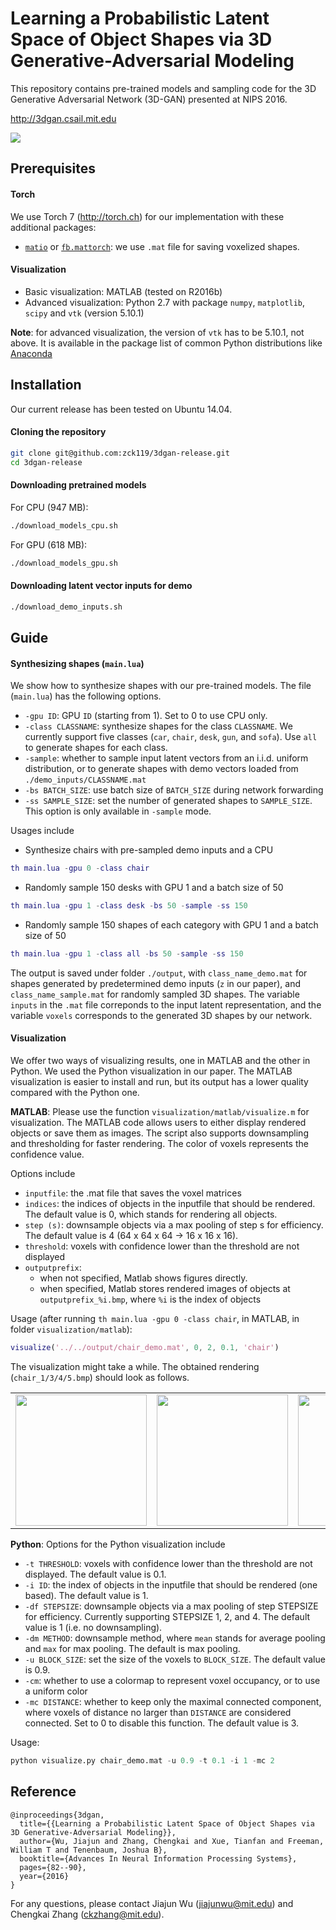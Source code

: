 # Learning a Probabilistic Latent Space of Object Shapes via 3D Generative-Adversarial Modeling

This repository contains pre-trained models and sampling code for the 3D Generative Adversarial Network (3D-GAN) presented at NIPS 2016.

http://3dgan.csail.mit.edu

<img src="http://3dgan.csail.mit.edu/images/results.jpg">

## Prerequisites
#### Torch
We use Torch 7 (http://torch.ch) for our implementation with these additional packages:

- [`matio`](https://github.com/soumith/matio-ffi.torch) or [`fb.mattorch`](https://github.com/facebook/fblualib/tree/master/fblualib/mattorch): we use `.mat` file for saving voxelized shapes.

#### Visualization
- Basic visualization: MATLAB (tested on R2016b)
- Advanced visualization: Python 2.7 with package `numpy`, `matplotlib`, `scipy` and `vtk` (version 5.10.1)

**Note**: for advanced visualization, the version of `vtk` has to be 5.10.1, not above. It is available in the package list of common Python distributions like [Anaconda](https://docs.continuum.io/anaconda/old-pkg-lists/2.3.0/py27) 

## Installation
Our current release has been tested on Ubuntu 14.04.

#### Cloning the repository
```sh
git clone git@github.com:zck119/3dgan-release.git
cd 3dgan-release
```

#### Downloading pretrained models 
For CPU (947 MB):
```sh
./download_models_cpu.sh
```
For GPU (618 MB):
```sh
./download_models_gpu.sh
```

#### Downloading latent vector inputs for demo
```sh
./download_demo_inputs.sh
```

## Guide
#### Synthesizing shapes (`main.lua`)
We show how to synthesize shapes with our pre-trained models. The file (`main.lua`) has the following options.
- `-gpu ID`: GPU `ID` (starting from 1). Set to 0 to use CPU only. 
- `-class CLASSNAME`: synthesize shapes for the class `CLASSNAME`. We currently support five classes (`car`, `chair`, `desk`, `gun`, and `sofa`). Use `all` to generate shapes for each class. 
- `-sample`: whether to sample input latent vectors from an i.i.d. uniform distribution, or to generate shapes with demo vectors loaded from `./demo_inputs/CLASSNAME.mat`
- `-bs BATCH_SIZE`: use batch size of `BATCH_SIZE` during network forwarding
- `-ss SAMPLE_SIZE`: set the number of generated shapes to `SAMPLE_SIZE`. This option is only available in `-sample` mode. 

Usages include
- Synthesize chairs with pre-sampled demo inputs and a CPU
```lua
th main.lua -gpu 0 -class chair 
```
- Randomly sample 150 desks with GPU 1 and a batch size of 50
```lua
th main.lua -gpu 1 -class desk -bs 50 -sample -ss 150 
```
- Randomly sample 150 shapes of each category with GPU 1 and a batch size of 50
```lua
th main.lua -gpu 1 -class all -bs 50 -sample -ss 150 
```
The output is saved under folder `./output`, with `class_name_demo.mat` for shapes generated by predetermined demo inputs (`z` in our paper), and `class_name_sample.mat` for randomly sampled 3D shapes. The variable `inputs` in the `.mat` file correponds to the input latent representation, and the variable `voxels` corresponds to the generated 3D shapes by our network.

#### Visualization
We offer two ways of visualizing results, one in MATLAB and the other in Python. We used the Python visualization in our paper. The MATLAB visualization is easier to install and run, but its output has a lower quality compared with the Python one.

**MATLAB**:
Please use the function `visualization/matlab/visualize.m` for visualization. The MATLAB code allows users to either display rendered objects or save them as images. The script also supports downsampling and thresholding for faster rendering. The color of voxels represents the confidence value. 

Options include
- `inputfile`: the .mat file that saves the voxel matrices
- `indices`: the indices of objects in the inputfile that should be rendered. The default value is 0, which stands for rendering all objects.
- `step (s)`: downsample objects via a max pooling of step s for efficiency. The default value is 4 (64 x 64 x 64 -> 16 x 16 x 16).
- `threshold`: voxels with confidence lower than the threshold are not displayed
- `outputprefix`: 
    - when not specified, Matlab shows figures directly.
    - when specified, Matlab stores rendered images of objects at `outputprefix_%i.bmp`, where `%i` is the index of objects 

Usage (after running `th main.lua -gpu 0 -class chair`, in MATLAB, in folder `visualization/matlab`):
```matlab
visualize('../../output/chair_demo.mat', 0, 2, 0.1, 'chair')
```

The visualization might take a while. The obtained rendering (`chair_1/3/4/5.bmp`) should look as follows.

<table>
<tr>
<td><img src="http://3dgan.csail.mit.edu/images/chair_1.jpg" width="210"></td>
<td><img src="http://3dgan.csail.mit.edu/images/chair_3.jpg" width="210"></td>
<td><img src="http://3dgan.csail.mit.edu/images/chair_4.jpg" width="210"></td>
<td><img src="http://3dgan.csail.mit.edu/images/chair_5.jpg" width="210"></td>
</tr>
</table>

**Python**:
Options for the Python visualization include

- `-t THRESHOLD`: voxels with confidence lower than the threshold are not displayed. The default value is 0.1.
- `-i ID`: the index of objects in the inputfile that should be rendered (one based). The default value is 1. 
- `-df STEPSIZE`: downsample objects via a max pooling of step STEPSIZE for efficiency. Currently supporting STEPSIZE 1, 2, and 4. The default value is 1 (i.e. no downsampling).
- `-dm METHOD`: downsample method, where `mean` stands for average pooling and `max` for max pooling. The default is max pooling.
- `-u BLOCK_SIZE`: set the size of the voxels to `BLOCK_SIZE`. The default value is 0.9.
- `-cm`: whether to use a colormap to represent voxel occupancy, or to use a uniform color
- `-mc DISTANCE`: whether to keep only the maximal connected component, where voxels of distance no larger than `DISTANCE` are considered connected. Set to 0 to disable this function. The default value is 3.

Usage:
```python
python visualize.py chair_demo.mat -u 0.9 -t 0.1 -i 1 -mc 2
```

## Reference

    @inproceedings{3dgan,
      title={{Learning a Probabilistic Latent Space of Object Shapes via 3D Generative-Adversarial Modeling}},
      author={Wu, Jiajun and Zhang, Chengkai and Xue, Tianfan and Freeman, William T and Tenenbaum, Joshua B},
      booktitle={Advances In Neural Information Processing Systems},
      pages={82--90},
      year={2016}
    }

For any questions, please contact Jiajun Wu (jiajunwu@mit.edu) and Chengkai Zhang (ckzhang@mit.edu).
